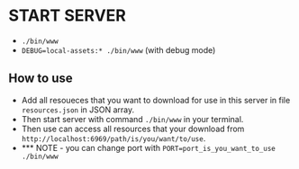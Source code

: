 # START SERVER
- `./bin/www`
- `DEBUG=local-assets:* ./bin/www` (with debug mode)

## How to use
- Add all resoueces that you want to download for use in this server in file `resources.json` in JSON array.
- Then start server with command `./bin/www` in your terminal.
- Then use can access all resources that your download from `http://localhost:6969/path/is/you/want/to/use`.
- *** NOTE - you can change port with `PORT=port_is_you_want_to_use ./bin/www`